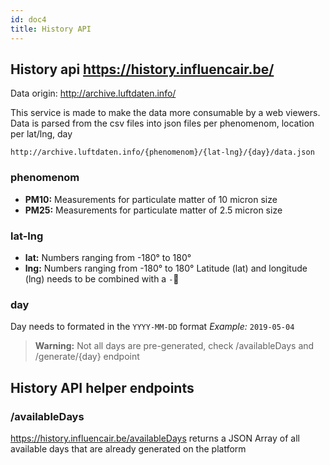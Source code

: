 ```yaml
---
id: doc4
title: History API
---
```


## History api https://history.influencair.be/

Data origin: http://archive.luftdaten.info/

This service is made to make the data more consumable by a web viewers.
Data is parsed from the csv files into json files per phenomenom, location per lat/lng, day

```
http://archive.luftdaten.info/{phenomenom}/{lat-lng}/{day}/data.json
```

### phenomenom

- **PM10:** Measurements for particulate matter of 10 micron size
- **PM25:** Measurements for particulate matter of 2.5 micron size

### lat-lng

- **lat:** Numbers ranging from -180° to 180°
- **lng:** Numbers ranging from -180° to 180°
Latitude (lat) and longitude (lng) needs to be combined with a `-`

### day

Day needs to formated in the `YYYY-MM-DD` format
*Example:* `2019-05-04` 

> **Warning:** Not all days are pre-generated, check /availableDays and /generate/{day} endpoint

## History API helper endpoints

### /availableDays

https://history.influencair.be/availableDays returns a JSON Array of all available days that are already generated on the platform


